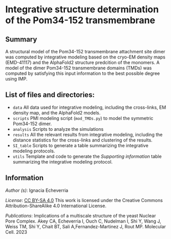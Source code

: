 # Integrative structure determination of the Pom34-152 transmembrane

## Summary

A structural model of the Pom34-152 transmembrane attachment site dimer was computed by integrative modeling  based on the cryo-EM density maps (EMD-41117) and the AlphaFold2 structure predcition of the monomers. A model of the dimer Pom34-152 transmembrane domains (TMDs) was computed by satisfying this input information to the best possible degree using IMP. 

## List of files and directories:

- `data` All data used for integrative modeling, including the cross-links, EM density map, and the AlphaFold2 models. 
- `scripts` PMI modeling script (`mod_TMDs.py`) to model the symmetric Pom34-152 dimer.
- `analysis` Scripts to analyze the simulations 
- `results` All the relevant results from integrative modeling, including the distance statistics for the cross-links and clustering of the results.
- `SI_table` Scripts to generate a table summarizing the integrative modeling protocols.
- `utils` Template and code to generate the <em>Supporting information</em> table summarizing the integrative modeling protocol.

## Information

*Author (s)*: Ignacia Echeverria

_License_: [CC BY-SA 4.0](https://creativecommons.org/licenses/by-sa/4.0/) This work is licensed under the Creative Commons Attribution-ShareAlike 4.0 International License.

_Publications_: Implications of a multiscale structure of the yeast Nuclear Pore Complex. Akey CA, Echeverria I, Ouch C, Nudelman I, Shi Y, Wang J, Weiss TM, Shi Y, Chait BT, Sali A,Fernandez-Martinez J, Rout MP. Molecular Cell. 2023
